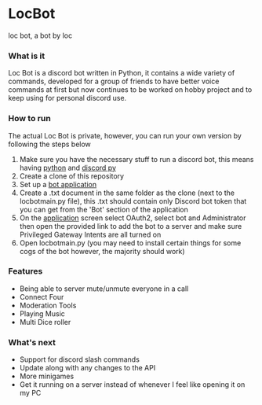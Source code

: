 # LocBot
loc bot, a bot by loc

### What is it
Loc Bot is a discord bot written in Python, it contains a wide variety of commands, developed for a group of friends to have better voice commands at first but now continues to be worked on hobby project and to keep using for personal discord use. 

### How to run
The actual Loc Bot is private, however, you can run your own version by following the steps below
1. Make sure you have the necessary stuff to run a discord bot, this means having [python](https://www.python.org/) and [discord py](https://discordpy.readthedocs.io/en/latest/intro.html)
2. Create a clone of this repository
3. Set up a [bot application](https://discord.com/developers/applications)
4. Create a .txt document in the same folder as the clone (next to the locbotmain.py file), this .txt should contain only Discord bot token that you can get from the 'Bot' section of the application
5. On the [application](https://discord.com/developers/applications) screen select OAuth2, select bot and Administrator then open the provided link to add the bot to a server and make sure Privileged Gateway Intents are all turned on
6. Open locbotmain.py (you may need to install certain things for some cogs of the bot however, the majority should work)

### Features

- Being able to server mute/unmute everyone in a call
- Connect Four
- Moderation Tools
- Playing Music
- Multi Dice roller

### What's next

- Support for discord slash commands
- Update along with any changes to the API
- More minigames
- Get it running on a server instead of whenever I feel like opening it on my PC
